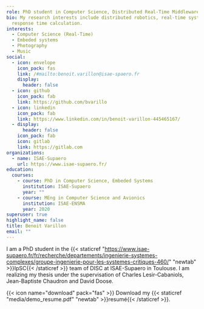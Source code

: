 ```yaml
---
role: PhD student in Computer Science, Distributed Real-Time Middleware
bio: My research interests include distributed robotics, real-time systems and
  response time calculation.
interests:
  - Computer Science (Real-Time)
  - Embeded systems
  - Photography
  - Music
social:
  - icon: envelope
    icon_pack: fas
    link: /#mailto:benoit.varillon@isae-spaero.fr
    display:
      header: false
  - icon: github
    icon_pack: fab
    link: https://github.com/bvarillo
  - icon: linkedin
    icon_pack: fab
    link: https://www.linkedin.com/in/benoit-varillon-445465167/
  - display:
      header: false
    icon_pack: fab
    icon: gitlab
    link: https://gitlab.com
organizations:
  - name: ISAE-Supaero
    url: https://www.isae-supaero.fr/
education:
  courses:
    - course: PhD in Computer Science, Embeded Systems
      institution: ISAE-Supaero
      year: ""
    - course: MEng in Computer Science and Avionics
      institution: ISAE-ENSMA
      year: 2020
superuser: true
highlight_name: false
title: Benoit Varillon
email: ""
---
```

I am a PhD student in the {{< staticref "https://www.isae-supaero.fr/fr/recherche/departements/ingenierie-systemes-complexes/groupe-ingenierie-pour-les-systemes-critiques-460/" "newtab" >}}IpSC{{< /staticref >}} team of DISC at ISAE-Supaero in Toulouse. I am realizing my thesis under the supervisation of Charles Lesir-Cabaniols, Jean-Baptiste Chaudron and David Doose.



{{< icon name="download" pack="fas" >}} Download my {{< staticref "media/demo_resume.pdf" "newtab" >}}resumé{{< /staticref >}}.